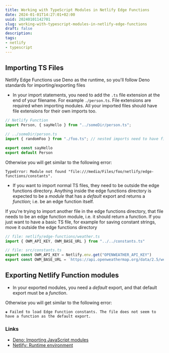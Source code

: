```yaml
---
title: Working with TypeScript Modules in Netlify Edge Functions
date: 2024-01-01T14:27:01+02:00
uuid: 20240101142701
slug: working-with-typescript-modules-in-netlify-edge-functions
draft: false
description: 
tags: 
- netlify
- typescript
---
```


## Importing TS Files
Netlify Edge Functions use Deno as the runtime, so you'll follow Deno standards for importing/exporting files

- In your import statements, you need to add the `.ts` file extension at the end of your filename. For example `./person.ts`. File extensions are required when importing modules. All your imported files should have file extensions for their own imports too.

```ts
// Netlify Function
import Person, { sayHello } from "../someDir/person.ts";
```

```ts
// ../someDir/person.ts
import { randomFoo } from "./foo.ts"; // nested imports need to have file extensions too

export const sayHello
export default Person
```

Otherwise you will get similar to the following error:

```
TypeError: Module not found "file:///media/Files/foo/netlify/edge-functions/constants".
```

- If you want to import normal TS files, they need to be outside the edge functions directory. Anything inside the edge functions directory is expected to be a _module_ that has a _default_ export and returns a _function_; i.e. be an edge function itself.

If you're trying to import another file in the edge functions directory, that file needs to be an edge function module, i.e. it should return a function. If you just want to have a basic TS file, for example for saving constant strings, move it outside the edge functions directory

```ts
// file: netlify/edge-functions/weather.ts
import { OWM_API_KEY, OWM_BASE_URL } from "../../constants.ts"
```

```ts
// file: src/constants.ts
export const OWM_API_KEY = Netlify.env.get("OPENWEATHER_API_KEY")
export const OWM_BASE_URL = `https://api.openweathermap.org/data/2.5/weather`
```


## Exporting Netlify Function modules
- In your exported modules, you need a _default_ export, and that default export must be a _function_.

Otherwise you will get similar to the following error:

```
◈ Failed to load Edge Function constants. The file does not seem to have a function as the default export.
```

### Links
- [Deno: Importing JavaScript modules](https://docs.deno.com/runtime/manual/getting_started/first_steps#importing-javascript-modules)
- [Netlify: Runtime environment](https://docs.netlify.com/edge-functions/api/#runtime-environment)